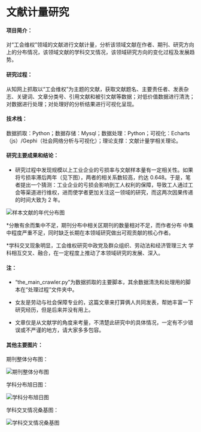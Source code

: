 # 文献计量研究

#### 项目简介：

对“工会维权”领域的文献进行文献计量，分析该领域文献在作者、期刊、研究方向上的分布情况，该领域文献的学科交叉情况，该领域研究方向的变化过程及发展趋势。

#### 研究过程：

从知网上抓取以“工会维权”为主题的文献，获取文献题名、主要责任者、发表杂志、关键词、文章分类号、引用文献和被引文献等数据；对低价值数据进行清洗；对数据进行处理；对处理好的分析结果进行可视化呈现。

#### 技术栈：

数据抓取：Python；数据存储：Mysql；数据处理：Python；可视化：Echarts（js）/Gephi（社会网络分析与可视化）；理论支撑：文献计量学相关理论。

#### 研究主要成果和结论：

* 研究过程中发现规模以上工业企业的亏损率与文献样本量有一定相关性。如果
将亏损率滞后两年（见下图），两者的相关系数较高，约达 0.648。于是，笔
者提出一个猜测：工业企业的亏损会影响到工人权利的保障，导致工人通过工
会等渠道进行维权，进而使学者更加关注这一领域的研究，而这两次因果传递
的时间大致为 2 年。

![样本文献的年代分布图](https://github.com/CnDouglasYoung/Bibliometrics_research/blob/master/样本文献的年代分布图.png?raw=true)

*分散有余而集中不足，期刊分布中相关区期刊的数量相对不足，而作者分布
中集中程度严重不足，同时缺乏长期在本领域研究做出可观贡献的核心作者。

*学科交叉现象明显，工会维权研究中政党及群众组织、劳动法和经济管理三大
学科相互交叉、融合，在一定程度上推动了本领域研究的发展、深入。

#### 注：

* “the_main_crawler.py”为数据抓取的主要脚本，其余数据清洗和处理用的脚本在“处理过程”文件夹中。

* 女友是劳动与社会保障专业的，这篇文章来打算俩人共同发表，帮她丰富一下研究经历，但是后来并没有用上。

* 文章仅是从文献学的角度来考量，不清楚此研究中的具体情况，一定有不少错误或不严谨的地方，请大家多多包容。

#### 其他主要图片：

期刊整体分布图：

![期刊整体分布图](https://github.com/CnDouglasYoung/Bibliometrics_research/blob/master/期刊整体分布图.png?raw=true)

学科分布旭日图：

![学科分布旭日图](https://github.com/CnDouglasYoung/Bibliometrics_research/blob/master/学科分布_2.png?raw=true)

学科交叉情况桑基图：

![学科交叉情况桑基图](https://github.com/CnDouglasYoung/Bibliometrics_research/blob/master/%E5%9B%BE%E8%A1%A8/%E5%AD%A6%E7%A7%91%E4%BA%A4%E5%8F%89%E6%83%85%E5%86%B5%E6%A1%91%E5%9F%BA%E5%9B%BE.png?raw=true)
